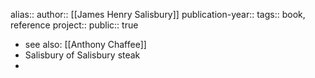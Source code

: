 alias::
author:: [[James Henry Salisbury]] 
publication-year::
tags:: book, reference
project:: 
public:: true

- see also: [[Anthony Chaffee]]
- Salisbury of Salisbury steak
-